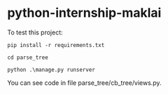 # python-internship-maklai
To test this project:
```
pip install -r requirements.txt

cd parse_tree

python .\manage.py runserver 
```

You can see code in file parse_tree/cb_tree/views.py.
